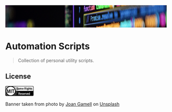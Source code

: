 <div align="center">
    <img src="https://github.com/benweston/automation-scripts/blob/main/assets/banner-image.png" alt="Computer Code" width="900" height="70" />
</div>

# Automation Scripts

<div align="left">

> Collection of personal utility scripts.

</div>

## License

<div align="left">
    <p align="left">
        <a href="https://github.com/benweston/automation-scripts/blob/main/LICENSE">
            <img src="https://github.com/benweston/automation-scripts/blob/main/assets/license-icon-mit.png" width="88" height="31" alt="license-icon-mit" />
        </a>
    </p>
</div>

<div align="left">
    Banner taken from photo by <a href="https://unsplash.com/@gamell?utm_content=creditCopyText&utm_medium=referral&utm_source=unsplash">Joan Gamell</a> on
    <a href="https://unsplash.com/photos/black-flat-screen-computer-monitor-ZS67i1HLllo?utm_content=creditCopyText&utm_medium=referral&utm_source=unsplash">Unsplash</a>
</div>
